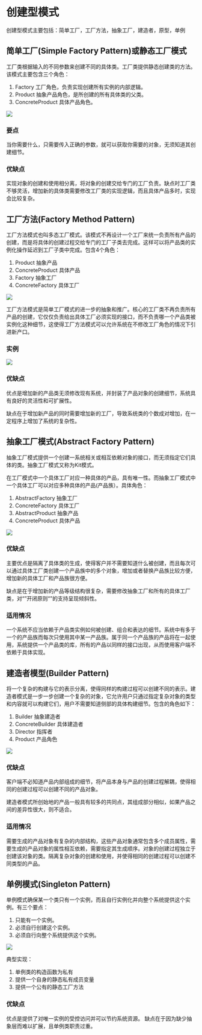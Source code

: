 # 创建型模式

创建型模式主要包括：简单工厂，工厂方法，抽象工厂，建造者，原型，单例

## 简单工厂(Simple Factory Pattern)或静态工厂模式

工厂类根据输入的不同参数来创建不同的具体类。工厂类提供静态创建类的方法。该模式主要包含三个角色：

1. Factory 工厂角色，负责实现创建所有实例的内部逻辑。
2. Product 抽象产品角色，是所创建的所有具体类的父类。
3. ConcreteProduct 具体产品角色。

![](./imgs/simple_factory.png)

### 要点

当你需要什么，只需要传入正确的参数，就可以获取你需要的对象，无须知道其创建细节。

### 优缺点

实现对象的创建和使用相分离，将对象的创建交给专门的工厂负责。缺点时工厂类不够灵活，增加新的具体类需要修改工厂类的实现逻辑，而且具体产品多时，实现会比较复杂。

## 工厂方法(Factory Method Pattern)

工厂方法模式也叫多态工厂模式。该模式不再设计一个工厂来统一负责所有产品的创建，而是将具体的创建过程交给专门的工厂子类去完成。这样可以将产品类的实例化操作延迟到工厂子类中完成。包含4个角色：

1. Product 抽象产品
2. ConcreteProduct 具体产品
3. Factory 抽象工厂
4. ConcreteFactory 具体工厂

![](./imgs/factory_method.png)

工厂方法模式是简单工厂模式的进一步的抽象和推广。核心的工厂类不再负责所有产品的创建，它仅仅负责给出具体工厂必须实现的接口，而不负责哪一个产品类被实例化这种细节，这使得工厂方法模式可以允许系统在不修改工厂角色的情况下引进新产口。
 
### 实例

![](./imgs/factory_method_ex.png)

### 优缺点

优点是增加新的产品类无须修改现有系统，并封装了产品对象的创建细节，系统具有良好的灵活性和可扩展性。

缺点在于增加新产品的同时需要增加新的工厂，导致系统类的个数成对增加，在一定程序上增加了系统的复杂性。

## 抽象工厂模式(Abstract Factory Pattern)

抽象工厂模式提供一个创建一系统相关或相互依赖对象的接口，而无须指定它们具体的类。抽象工厂模式又称为Kit模式。

在工厂模式中一个具体工厂对应一种具体的产品，具有唯一性。而抽象工厂模式中一个具体工厂可以对应多种具体的产品(产品族）。具体角色：

1. AbstractFactory 抽象工厂
2. ConcreteFactory 具体工厂
3. AbstractProduct 抽象产品
4. ConcreteProduct 具体产品

![](./imgs/abstract_factory.png)

### 优缺点

主要优点是隔离了具体类的生成，使得客户并不需要知道什么被创建，而且每次可以通过具体工厂类创建一个产品族中的多个对象，增加或者替换产品族比较方便，增加新的具体工厂和产品族很方便。

缺点是在于增加新的产品等级结构很复杂，需要修改抽象工厂和所有的具体工厂类，对“”开闭原则“”的支持呈现倾斜性。

### 适用情况

一个系统不应当依赖于产品类实例如何被创建、组合和表达的细节。系统中有多于一个的产品族而每次只使用其中某一产品族。属于同一个产品族的产品将在一起使用，系统提供一个产品类的库，所有的产品以同样的接口出现，从而使用客户端不依赖于具体实现。

## 建造者模型(Builder Pattern)

将一个复杂的构建与它的表示分离，使得同样的构建过程可以创建不同的表示。建造者模式是一步一步创建一个复杂的对象，它允许用户只通过指定复杂对象的类型和内容就可以构建它们，用户不需要知道侧部的具体构建细节。包含的角色如下：

1. Builder 抽象建造者
2. ConcreteBuilder 具体建造者
3. Director 指挥者
4. Product 产品角色

![](./imgs/builder.png)

### 优缺点

客户端不必知道产品内部组成的细节，将产品本身与产品的创建过程解耦，使得相同的创建过程可以创建不同的产品对象。

建造者模式所创始地的产品一般具有较多的共同点，其组成部分相似，如果产品之间的差异性很大，则不适合。

### 适用情况

需要生成的产品对象有复杂的内部结构，这些产品对象通常包含多个成员属性，需要生成的产品对象的属性相互依赖，需要指定其生成顺序。对象的创建过程独立于创建该对象的类。隔离复杂对象的创建和使用，并使得相同的创建过程可以创建不同类型的产品。

## 单例模式(Singleton Pattern)

单例模式确保某一个类只有一个实例，而且自行实例化并向整个系统提供这个实例。有三个要点：

1. 只能有一个实例。
2. 必须自行创建这个实例。
3. 必须自行向整个系统提供这个实例。

![](./imgs/singleton.png)

典型实现：

1. 单例类的构造函数为私有
2. 提供一个自身的静态私有成员变量
3. 提供一个公有的静态工厂方法

### 优缺点

优点是提供了对唯一实例的受控访问并可以节约系统资源。
缺点在于因为缺少抽象层而难以扩展，且单例类职责过重。